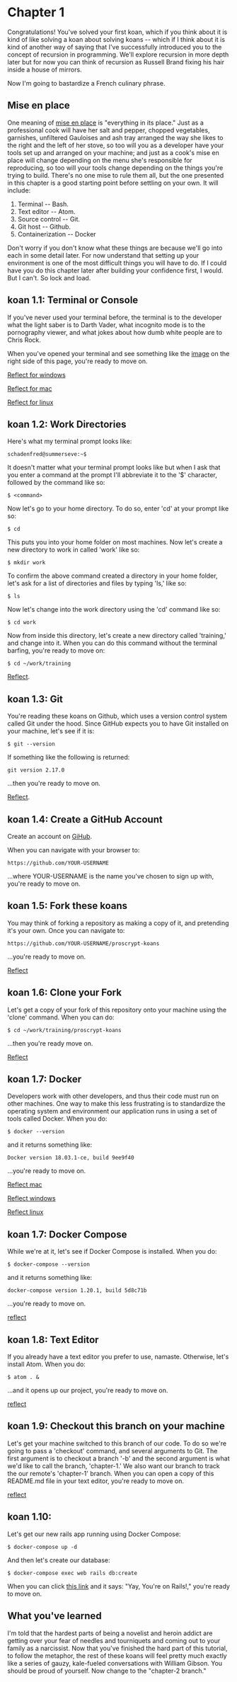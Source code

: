 # Chapter 1

Congratulations! You've solved your first koan, which if you think about it is kind of like solving a koan about solving koans -- which if I think about it is kind of another way of saying that I've successfully introduced you to the concept of recursion in programming. We'll explore recursion in more depth later but for now you can think of recursion as Russell Brand fixing his hair inside a house of mirrors.

Now I'm going to bastardize a French culinary phrase.

## Mise en place

One meaning of [mise en place](https://en.wikipedia.org/wiki/Mise_en_place) is "everything in its place." Just as a professional cook will have her salt and pepper, chopped vegetables, garnishes, unfiltered Gauloises and ash tray arranged the way she likes to the right and the left of her stove, so too will you as a developer have your tools set up and arranged on your machine; and just as a cook's mise en place will change depending on the menu she's responsible for reproducing, so too will your tools change depending on the things you're trying to build. There's no one mise to rule them all, but the one presented in this chapter is a good starting point before settling on your own. It will include:

1. Terminal -- Bash.
2. Text editor -- Atom.
3. Source control -- Git.
4. Git host -- Github.
5. Containerization -- Docker

Don't worry if you don't know what these things are because we'll go into each in some detail later. For now understand that setting up your environment is one of the most difficult things you will have to do. If I could have you do this chapter later after building your confidence first, I would. But I can't. So lock and load.

## koan 1.1: Terminal or Console

If you've never used your terminal before, the terminal is to the developer what the light saber is to Darth Vader, what incognito mode is to the pornography viewer, and what jokes about how dumb white people are to Chris Rock.   

When you've opened your terminal and see something like the [image](https://en.wikipedia.org/wiki/Bash_(Unix_shell)) on the right side of this page, you're ready to move on.

[Reflect for windows](https://duckduckgo.com/?q=how+do+open+terminal+on+windows&t=h_&ia=web)

[Reflect for mac](https://duckduckgo.com/?q=how+do+open+terminal+on+mac&t=h_&ia=web)

[Reflect for linux](https://duckduckgo.com/?q=how+do+open+terminal+on+linux&t=h_&ia=web)


## koan 1.2: Work Directories

Here's what my terminal prompt looks like:

`schadenfred@summerseve:~$`

It doesn't matter what your terminal prompt looks like but when I ask that you enter a command at the prompt I'll abbreviate it to the '$' character, followed by the command like so:

`$ <command>`

Now let's go to your home directory. To do so, enter 'cd' at your prompt like so:

`$ cd`

This puts you into your home folder on most machines. Now let's create a new directory to work in called 'work' like so:

`$ mkdir work`

To confirm the above command created a directory in your home folder, let's ask for a list of directories and files by typing 'ls,' like so:

`$ ls`

Now let's change into the work directory using the 'cd' command like so:

`$ cd work`

Now from inside this directory, let's create a new directory called 'training,' and change into it. When you can do this command without the terminal barfing, you're ready to move on:

`$ cd ~/work/training`

[Reflect](http://mally.stanford.edu/~sr/computing/basic-unix.html).  

## koan 1.3: Git

You're reading these koans on Github, which uses a version control system called Git under the hood. Since GitHub expects you to have Git installed on your machine, let's see if it is:

`$ git --version`

If something like the following is returned:

`git version 2.17.0`

...then you're ready to move on.

[Reflect](https://git-scm.com/book/en/v2/Getting-Started-Installing-Git).

## koan 1.4: Create a GitHub Account

Create an account on [GiHub](https://github.com).

When you can navigate with your browser to:

`https://github.com/YOUR-USERNAME`

...where YOUR-USERNAME is the name you've chosen to sign up with, you're ready to move on.

## koan 1.5: Fork these koans

You may think of forking a repository as making a copy of it, and pretending it's your own. Once you can navigate to:

`https://github.com/YOUR-USERNAME/proscrypt-koans`

...you're ready to move on.

[Reflect](https://help.github.com/articles/fork-a-repo/)

## koan 1.6: Clone your Fork

Let's get a copy of your fork of this repository onto your machine using the 'clone' command. When you can do:

`$ cd ~/work/training/proscrypt-koans`

...then you're ready move on.

[Reflect](https://help.github.com/articles/cloning-a-repository/)

## koan 1.7: Docker

Developers work with other developers, and thus their code must run on other machines. One way to make this less frustrating is to standardize the operating system and environment our application runs in using a set of tools called Docker. When you do:

`$ docker --version`

and it returns something like:

`Docker version 18.03.1-ce, build 9ee9f40`

...you're ready to move on.

[Reflect mac](https://docs.docker.com/docker-for-mac/install/)

[Reflect windows](https://docs.docker.com/docker-for-windows/install/)

[Reflect linux](https://docs.docker.com/engine/installation/linux/)

## koan 1.7: Docker Compose

While we're at it, let's see if Docker Compose is installed. When you do:

`$ docker-compose --version`

and it returns something like:

`docker-compose version 1.20.1, build 5d8c71b`

...you're ready to move on.

[reflect](https://docs.docker.com/v17.09/compose/install/)

## koan 1.8: Text Editor

If you already have a text editor you prefer to use, namaste. Otherwise, let's install Atom. When you do:

`$ atom . &`

...and it opens up our project, you're ready to move on.

[reflect](https://flight-manual.atom.io/getting-started/sections/installing-atom/)

## koan 1.9: Checkout this branch on your machine

Let's get your machine switched to this branch of our code. To do so we're going to pass a 'checkout' command, and several arguments to Git. The first argument is to checkout a branch '-b' and the second argument is what we'd like to call the branch, 'chapter-1.' We also want our branch to track the our remote's 'chapter-1' branch. When you can open a copy of this README.md file in your text editor, you're ready to move on.

[reflect](https://stackoverflow.com/questions/1783405/how-do-i-check-out-a-remote-git-branch)

## koan 1.10:

Let's get our new rails app running using Docker Compose:

`$ docker-compose up -d`

And then let's create our database:

`$ docker-compose exec web rails db:create`

When you can click [this link](http://localhost:3000/) and it says: "Yay, You're on Rails!," you're ready to move on.

## What you've learned

I'm told that the hardest parts of being a novelist and heroin addict are getting over your fear of needles and tourniquets and coming out to your family as a narcissist. Now that you've finished the hard part of this tutorial, to follow the metaphor, the rest of these koans will feel pretty much exactly like a series of gauzy, kale-fueled conversations with William Gibson. You should be proud of yourself. Now change to the "chapter-2 branch."
